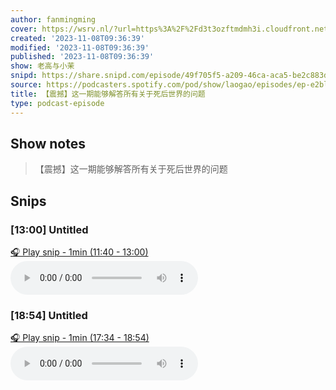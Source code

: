 ```yaml
---
author: fanmingming
cover: https://wsrv.nl/?url=https%3A%2F%2Fd3t3ozftmdmh3i.cloudfront.net%2Fstaging%2Fpodcast_uploaded_nologo%2F18774660%2F397da4a888be4052.jpeg&w=200&h=200
created: '2023-11-08T09:36:39'
modified: '2023-11-08T09:36:39'
published: '2023-11-08T09:36:39'
show: 老高与小茉
snipd: https://share.snipd.com/episode/49f705f5-a209-46ca-aca5-be2c883d3808
source: https://podcasters.spotify.com/pod/show/laogao/episodes/ep-e2bldq1
title: 【震撼】这一期能够解答所有关于死后世界的问题
type: podcast-episode
---
```



## Show notes
> 【震撼】这一期能够解答所有关于死后世界的问题

## Snips
### [13:00] Untitled
[🎧 Play snip - 1min️ (11:40 - 13:00)](https://share.snipd.com/snip/4202739f-4a62-46b2-8a71-3bd8c47deea1)
<audio controls> <source src="https://anchor.fm/s/70807210/podcast/play/78345473/https%3A%2F%2Fd3ctxlq1ktw2nl.cloudfront.net%2Fstaging%2F2023-10-8%2Fa1b64c6a-f842-aec0-bbfe-02bc3bc353d6.mp3#t=11:40,13:00"> </audio>
### [18:54] Untitled
[🎧 Play snip - 1min️ (17:34 - 18:54)](https://share.snipd.com/snip/3314ad06-57a3-4223-8967-3e27f7118d7c)
<audio controls> <source src="https://anchor.fm/s/70807210/podcast/play/78345473/https%3A%2F%2Fd3ctxlq1ktw2nl.cloudfront.net%2Fstaging%2F2023-10-8%2Fa1b64c6a-f842-aec0-bbfe-02bc3bc353d6.mp3#t=17:34,18:54"> </audio>
